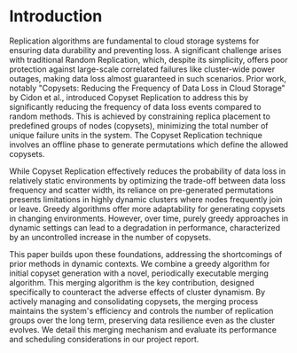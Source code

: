 # Introduction

Replication algorithms are fundamental to cloud storage systems for ensuring data durability and preventing loss. A significant challenge arises with traditional Random Replication, which, despite its simplicity, offers poor protection against large-scale correlated failures like cluster-wide power outages, making data loss almost guaranteed in such scenarios. Prior work, notably "Copysets: Reducing the Frequency of Data Loss in Cloud Storage" by Cidon et al., introduced Copyset Replication to address this by significantly reducing the frequency of data loss events compared to random methods. This is achieved by constraining replica placement to predefined groups of nodes (copysets), minimizing the total number of unique failure units in the system. The Copyset Replication technique involves an offline phase to generate permutations which define the allowed copysets.   

While Copyset Replication effectively reduces the probability of data loss in relatively static environments by optimizing the trade-off between data loss frequency and scatter width, its reliance on pre-generated permutations presents limitations in highly dynamic clusters where nodes frequently join or leave. Greedy algorithms offer more adaptability for generating copysets in changing environments. However, over time, purely greedy approaches in dynamic settings can lead to a degradation in performance, characterized by an uncontrolled increase in the number of copysets.   

This paper builds upon these foundations, addressing the shortcomings of prior methods in dynamic contexts. We combine a greedy algorithm for initial copyset generation with a novel, periodically executable merging algorithm. This merging algorithm is the key contribution, designed specifically to counteract the adverse effects of cluster dynamism. By actively managing and consolidating copysets, the merging process maintains the system's efficiency and controls the number of replication groups over the long term, preserving data resilience even as the cluster evolves. We detail this merging mechanism and evaluate its performance and scheduling considerations in our project report.
